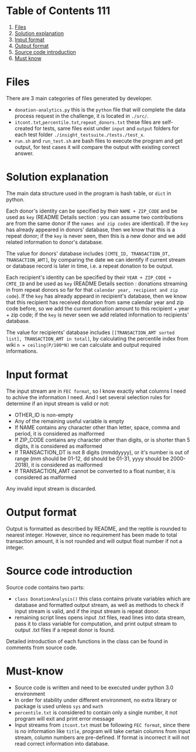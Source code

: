 # Table of Contents 111
1. [Files](README.md#files)
2. [Solution explanation](README.md#solution-explanation)
3. [Input format](README.md#input-format)
4. [Output format](README.md#output-format)
5. [Source code introduction](README.md#source-code-introduction)
6. [Must know](README.md#must-know)

# Files

There are 3 main categories of files generated by developer.
* `donation-analytics.py` this is the `python` file that will complete the data process request in the challenge, it is located in `./src/`.
* `itcont.txt`,`percentile.txt`,`repeat_donors.txt` these files are self-created for tests, same files exist under `input` and `output` folders for each test folder `./insight_testsuite./tests./test_x`.
* `run.sh` and `run_test.sh` are bash files to execute the program and get output, for test cases it will compare the output with existing correct answer.

# Solution explanation

The main data structure used in the program is hash table, or `dict` in python. 

Each donor's identity can be specified by their `NAME + ZIP_CODE` and be used as `key` (README Details section : you can assume two contributions are from the same donor if the `names and zip codes` are identical). If the `key` has already appeared in donors' database, then we know that this is a repeat donor; if the `key` is never seen, then this is a new donor and we add related information to donor's database.

The value for donors' database includes `[CMTE_ID, TRANSACTION_DT, TRANSACTION_AMT]`, by comparing the date we can identify if current stream or database record is later in time, i.e. a repeat donation to be output.

Each recipient's identity can be specified by their `YEAR + ZIP_CODE + CMTE_ID` and be used as `key` (README Details section : donations streaming in from repeat donors so far for that `calendar year, recipient and zip code`). If the `key` has already appeard in recipient's database, then we know that this recipient has received donation from same calendar year and zip code before, so we add the current donation amount to this recipient + year + zip code; if the `key` is never seen we add related information to recipients' database.

The value for recipients' database includes `[[TRANSACTION_AMT sorted list], TRANSACTION_AMT in total]`, by calculating the percentile index from wiki `n = ceiling(P/100*N)` we can calculate and output required informations.

# Input format

The input stream are in `FEC format`, so I know exactly what columns I need to achive the information I need. And I set several selection rules for determine if an input stream is valid or not:

* OTHER_ID is non-empty
* Any of the remaining useful variable is empty
* If NAME contains any character other than letter, space, comma and period, it is considered as malformed
* If ZIP_CODE contains any character other than digits, or is shorter than 5 digits, it is considered as malformed
* If TRANSACTION_DT is not 8 digits (mmddyyyy), or it's number is out of range (mm should be 01-12, dd should be 01-31, yyyy should be 2000-2018), it is considered as malformed
* If TRANSACTION_AMT cannot be converted to a float number, it is considered as malformed

Any invalid input stream is discarded.

# Output format

Output is formatted as described by README, and the reptile is rounded to nearest integer. However, since no requirement has been made to total transaction amount, it is not rounded and will output float number if not a integer.

# Source code introduction

Source code contains two parts:

* `class DonationAnalysis()` this class contains private variables which are database and formatted output stream, as well as methods to check if input stream is valid, and if the input stream is repeat donor.
* remaining script lines opens input .txt files, read lines into data stream, pass it to class variable for computation, and print output stream to output .txt files if a repeat donor is found.

Detailed introduction of each functions in the class can be found in comments from source code.

# Must-know

* Source code is written and need to be executed under python 3.0 environment
* In order for stability under different environment, no extra library or package is used unless `sys` and `math`
* `percentile.txt` is considered to contain only a single number, it not program will exit and print error message
* Input streams from `itcont.txt` must be following `FEC format`, since there is no information like `title`, program will take certain columns from input stream, column numbers are pre-defined. If format is incorrect it will not read correct information into database.

